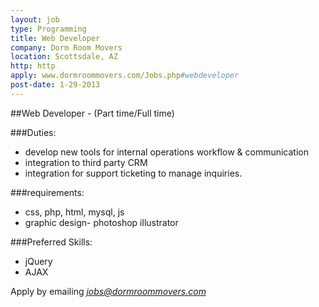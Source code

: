```yaml
---
layout: job
type: Programming
title: Web Developer
company: Dorm Room Movers
location: Scottsdale, AZ
http: http
apply: www.dormroommovers.com/Jobs.php#webdeveloper
post-date: 1-29-2013
---
```


##Web Developer - (Part time/Full time)

###Duties:
* develop new tools for internal operations workflow & communication
* integration to third party CRM
* integration for support ticketing to manage inquiries.

###requirements:
* css, php, html, mysql, js
* graphic design- photoshop illustrator

###Preferred Skills:
* jQuery
* AJAX 

Apply by emailing *jobs@dormroommovers.com*